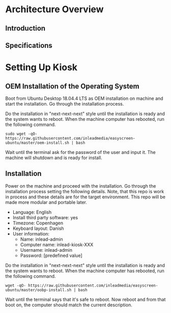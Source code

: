 # Architecture Overview
## Introduction

## Specifications

# Setting Up Kiosk

## OEM Installation of the Operating System

Boot from Ubuntu Desktop 18.04.4 LTS as OEM installation on machine and start the installation. Go through the installation process.

Do the installation in "next-next-next" style until the installation is ready and the system wants to reboot. When the machine computer has rebooted, run the following command. 
```
sudo wget -qO- https://raw.githubusercontent.com/inleadmedia/easyscreen-ubuntu/master/oem-install.sh | bash
```

Wait until the terminal ask for the password of the user and input it. The machine will shutdown and is ready for install.

## Installation

Power on the machine and proceed with the installation. Go through the installation process setting the following details. Note, that this repo is work in process and these details are for the target environment. This repo will be made more modular and portable later.
- Language: English
- Install third party software: yes
- Timezone: Copenhagen
- Keyboard layout: Danish 
- User information:
  - Name: inlead-admin
  - Computer name: inlead-kiosk-XXX
  - Username: inlead-admin
  - Password: [predefined value]

Do the installation in "next-next-next" style until the installation is ready and the system wants to reboot. When the machine computer has rebooted, run the following command. 
```
wget -qO- https://raw.githubusercontent.com/inleadmedia/easyscreen-ubuntu/master/oobp-install.sh | bash
```

Wait until the terminal says that it's safe to reboot. Now reboot and from that boot on, the computer should match the current description.
